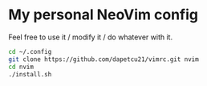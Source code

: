 # My personal NeoVim config

Feel free to use it / modify it / do whatever with it.

```sh
cd ~/.config
git clone https://github.com/dapetcu21/vimrc.git nvim
cd nvim
./install.sh
```
